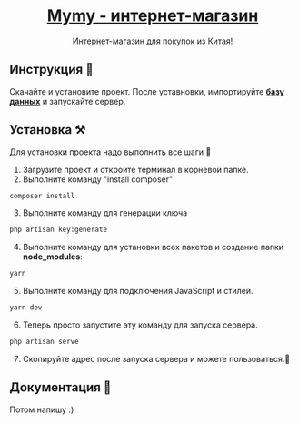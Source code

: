 <p align="center"></p>

<h1 align="center">
   <a href="#" target="_blank" align="center">
      Mymy - интернет-магазин
   </a>
</h1>

<p align="center">Интернет-магазин для покупок из Китая!</p>

<!-- <kbd>[![Sneat - Bootstrap 5 HTML Laravel Admin Template Demo Screenshot](https://user-images.githubusercontent.com/5073095/165227845-438b0f58-d2c2-49c4-92e9-349577b0b48d.png)](https://themeselection.com/item/sneat-free-bootstrap-html-laravel-admin-template/)</kbd> -->

## Инструкция 🚀

Скачайте и установите проект. После уставновки, импортируйте [**базу данных**](https://drive.google.com/file/d/1GTGOGHYwxTvUzi4oY4OLxnXvoj6QPjyA/view?usp=sharing) и запускайте сервер.

## Установка ⚒️

Для установки проекта надо выполнить все шаги 🤘

1. Загрузите проект и откройте терминал в корневой папке.
2. Выполните команду "install composer"

```bash
composer install
```

3. Выполните команду для генерации ключа

```bash
php artisan key:generate
```

4. Выполните команду для установки всех пакетов и создание папки **node_modules**:

```bash
yarn
```

5. Выполните команду для подключения JavaScript и стилей.

```bash
yarn dev
```

6. Теперь просто запустите эту команду для запуска сервера.

```bash
php artisan serve
```

7. Скопируйте адрес после запуска сервера и можете пользоваться.🥳

## Документация 📜

<!-- If you have live docs then use below line -->

Потом напишу :)
